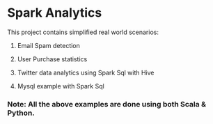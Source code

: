 # Spark Analytics

This project contains simplified real world scenarios:

1) Email Spam detection

2) User Purchase statistics

3) Twitter  data analytics using Spark Sql with Hive

4) Mysql example with Spark Sql

### Note: All the above examples are done using both Scala & Python.